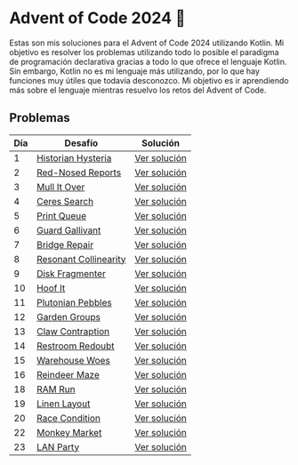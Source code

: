# Advent of Code 2024 🎄

Estas son mis soluciones para el Advent of Code 2024 utilizando Kotlin. Mi objetivo es resolver los problemas utilizando todo lo posible el paradigma de programación declarativa gracias a todo lo que ofrece el lenguaje Kotlin. Sin embargo, Kotlin no es mi lenguaje más utilizando, por lo que hay funciones muy útiles que todavía desconozco. Mi objetivo es ir aprendiendo más sobre el lenguaje mientras resuelvo los retos del Advent of Code.


## Problemas

| Día | Desafío                                                      | Solución                     |
|-----|--------------------------------------------------------------|------------------------------|
| 1   | [Historian Hysteria](https://adventofcode.com/2024/day/1)    | [Ver solución](src/Day1.kt)  |
| 2   | [Red-Nosed Reports](https://adventofcode.com/2024/day/2)     | [Ver solución](src/Day2.kt)  |
| 3   | [Mull It Over](https://adventofcode.com/2024/day/3)          | [Ver solución](src/Day3.kt)  |
| 4   | [Ceres Search](https://adventofcode.com/2024/day/4)          | [Ver solución](src/Day4.kt)  |
| 5   | [Print Queue](https://adventofcode.com/2024/day/5)           | [Ver solución](src/Day5.kt)  |
| 6   | [Guard Gallivant](https://adventofcode.com/2024/day/6)       | [Ver solución](src/Day6.kt)  |
| 7   | [Bridge Repair](https://adventofcode.com/2024/day/7)         | [Ver solución](src/Day7.kt)  |
| 8   | [Resonant Collinearity](https://adventofcode.com/2024/day/8) | [Ver solución](src/Day8.kt)  |
| 9   | [Disk Fragmenter](https://adventofcode.com/2024/day/9)       | [Ver solución](src/Day9.kt)  |
| 10  | [Hoof It](https://adventofcode.com/2024/day/10)              | [Ver solución](src/Day10.kt) |
| 11  | [Plutonian Pebbles](https://adventofcode.com/2024/day/11)    | [Ver solución](src/Day11.kt) |
| 12  | [Garden Groups](https://adventofcode.com/2024/day/12)        | [Ver solución](src/Day12.kt) |
| 13  | [Claw Contraption](https://adventofcode.com/2024/day/13)     | [Ver solución](src/Day13.kt) |
| 14  | [Restroom Redoubt](https://adventofcode.com/2024/day/14)     | [Ver solución](src/Day14.kt) |
| 15  | [Warehouse Woes](https://adventofcode.com/2024/day/15)       | [Ver solución](src/Day15.kt) |
| 16  | [Reindeer Maze](https://adventofcode.com/2024/day/16)        | [Ver solución](src/Day16.kt) |
| 18  | [RAM Run](https://adventofcode.com/2024/day/18)              | [Ver solución](src/Day18.kt) |
| 19  | [Linen Layout](https://adventofcode.com/2024/day/19)         | [Ver solución](src/Day19.kt) |
| 20  | [Race Condition](https://adventofcode.com/2024/day/20)       | [Ver solución](src/Day20.kt) |
| 22  | [Monkey Market](https://adventofcode.com/2024/day/22)        | [Ver solución](src/Day22.kt) |
| 23  | [LAN Party](https://adventofcode.com/2024/day/23)            | [Ver solución](src/Day23.kt) |